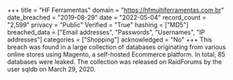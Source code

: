 +++
title = "HF Ferramentas"
domain = "https://hfmultiferramentas.com.br"
date_breached = "2019-08-29"
date = "2022-05-04"
record_count = "2,599"
privacy = "Public"
Verified = "True"
hashing = ["MD5"]
breached_data = ["Email addresses", "Passwords", "Usernames", "IP addresses"]
categories = ["Shopping"]
acknowledged = "No"
+++
This breach was found in a large collection of databases originating from various online stores using Magento, a self-hosted Ecommerce platform. In total, 85 databases were leaked. The collection was released on RaidForums by the user sqldb on March 29, 2020.
